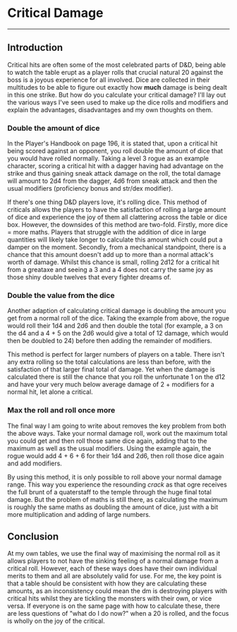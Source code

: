 # Critical Damage

* * *

## Introduction
Critical hits are often some of the most celebrated parts of D&D, being able to watch the table erupt as a player rolls that crucial natural 20 against the boss is a joyous experience for all involved. Dice are collected in their multitudes to be able to figure out exactly how **much** damage is being dealt in this one strike. But how do you calculate your critical damage? I'll lay out the various ways I've seen used to make up the dice rolls and modifiers and explain the advantages, disadvantages and my own thoughts on them.

### Double the amount of dice
In the Player's Handbook on page 196, it is stated that, upon a critical hit being scored against an opponent, you roll double the amount of dice that you would have rolled normally. Taking a level 3 rogue as an example character, scoring a critical hit with a dagger having had advantage on the strike and thus gaining sneak attack damage on the roll, the total damage will amount to 2d4 from the dagger, 4d6 from sneak attack and then the usual modifiers (proficiency bonus and str/dex modifier).

If there's one thing D&D players love, it's rolling dice. This method of criticals allows the players to have the satisfaction of rolling a large amount of dice and experience the joy of them all clattering across the table or dice box. However, the downsides of this method are two-fold. Firstly, more dice = more maths. Players that struggle with the addition of dice in large quantities will likely take longer to calculate this amount which could put a damper on the moment. Secondly, from a mechanical standpoint, there is a chance that this amount doesn't add up to more than a normal attack's worth of damage. Whilst this chance is small, rolling 2d12 for a critical hit from a greataxe and seeing a 3 and a 4 does not carry the same joy as those shiny double twelves that every fighter dreams of.

### Double the value from the dice
Another adaption of calculating critical damage is doubling the amount you get from a normal roll of the dice. Taking the example from above, the rogue would roll their 1d4 and 2d6 and then double the total (for example, a 3 on the d4 and a 4 + 5 on the 2d6 would give a total of 12 damage, which would then be doubled to 24) before then adding the remainder of modifiers.

This method is perfect for larger numbers of players on a table. There isn't any extra rolling so the total calculations are less than before, with the satisfaction of that larger final total of damage. Yet when the damage is calculated there is still the chance that you roll the unfortunate 1 on the d12 and have your very much below average damage of 2 + modifiers for a normal hit, let alone a critical.

### Max the roll and roll once more
The final way I am going to write about removes the key problem from both the above ways. Take your normal damage roll, work out the maximum total you could get and then roll those same dice again, adding that to the maximum as well as the usual modifiers. Using the example again, the rogue would add 4 + 6 + 6 for their 1d4 and 2d6, then roll those dice again and add modifiers.

By using this method, it is only possible to roll above your normal damage range. This way you experience the resounding *crack* as that ogre receives the full brunt of a quaterstaff to the temple through the huge final total damage. But the problem of maths is still there, as calculating the maximum is roughly the same maths as doubling the amount of dice, just with a bit more multiplication and adding of large numbers.

## Conclusion
At my own tables, we use the final way of maximising the normal roll as it allows players to not have the sinking feeling of a normal damage from a critical roll. However, each of these ways does have their own individual merits to them and all are absolutely valid for use. For me, the key point is that a table should be consistent with how they are calculating these amounts, as an inconsistency could mean the dm is destroying players with critical hits whilst they are tickling the monsters with their own, or vice versa. If everyone is on the same page with how to calculate these, there are less questions of "what do I do now?" when a 20 is rolled, and the focus is wholly on the joy of the critical.
